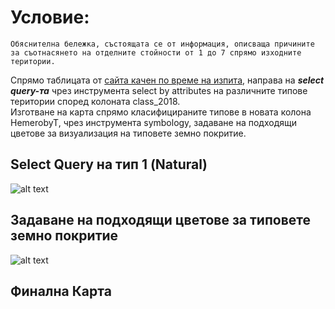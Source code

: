 # Условие:
`Обяснителна бележка, състоящата се от информация, описваща причините за съотнaсянето на отделните стойности от 1 до 7 спрямо изходните територии.` <br/>


Спрямо таблицата от [сайта качен по време на изпита](https://ec.europa.eu/eurostat/statistics-explained/index.php?title=File:Reference_scale_for_hemeroby_values.png), направа на ***select query-та*** чрез инструмента select by attributes на различните типове територии според колоната class_2018. <br/>
Изготване на карта спрямо класифицираните типове в новата колона HemerobyT, чрез инструмента symbology, задаване на подходящи цветове за визуализация на типовете земно покритие.

## Select Query на тип 1 (Natural)
![alt text](image.png)
 
## Задаване на подходящи цветове за типовете земно покритие
![alt text](image-1.png)

## Финална Карта
